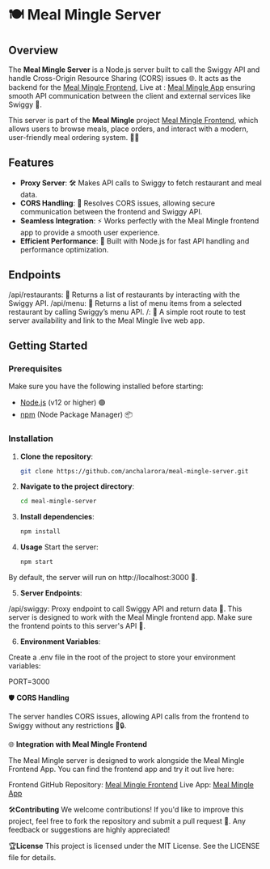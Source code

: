 # 🍽️ Meal Mingle Server

## Overview

The **Meal Mingle Server** is a Node.js server built to call the Swiggy API and handle Cross-Origin Resource Sharing (CORS) issues 🌐. It acts as the backend for the [Meal Mingle Frontend](https://github.com/anchalarora/namaste-react-meal-mingle-app), Live at : [Meal Mingle App](https://mealmingle-app.netlify.app/) ensuring smooth API communication between the client and external services like Swiggy 🚀.

This server is part of the **Meal Mingle** project [Meal Mingle Frontend](https://github.com/anchalarora/namaste-react-meal-mingle-app), which allows users to browse meals, place orders, and interact with a modern, user-friendly meal ordering system. 🥡🥗

## Features

- **Proxy Server**: 🛠️ Makes API calls to Swiggy to fetch restaurant and meal data.
- **CORS Handling**: 🚧 Resolves CORS issues, allowing secure communication between the frontend and Swiggy API.
- **Seamless Integration**: ⚡ Works perfectly with the Meal Mingle frontend app to provide a smooth user experience.
- **Efficient Performance**: 💨 Built with Node.js for fast API handling and performance optimization.

## Endpoints
/api/restaurants: 📍 Returns a list of restaurants by interacting with the Swiggy API.
/api/menu: 📜 Returns a list of menu items from a selected restaurant by calling Swiggy’s menu API.
/: 🎉 A simple root route to test server availability and link to the Meal Mingle live web app.

## Getting Started

### Prerequisites

Make sure you have the following installed before starting:

- [Node.js](https://nodejs.org) (v12 or higher) 🟢
- [npm](https://npmjs.com) (Node Package Manager) 📦

### Installation

1. **Clone the repository**:
   ```bash
   git clone https://github.com/anchalarora/meal-mingle-server.git
   ```

2. **Navigate to the project directory**:
    ```bash
    cd meal-mingle-server
    ```

3. **Install dependencies**:
    ```bash
    npm install
    ```

4. **Usage**
    Start the server:
    ```bash
    npm start
    ```

By default, the server will run on http://localhost:3000 🚀.

5. **Server Endpoints**:

/api/swiggy: Proxy endpoint to call Swiggy API and return data 📡.
This server is designed to work with the Meal Mingle frontend app. Make sure the frontend points to this server's API 🌉.

6. **Environment Variables**:

Create a .env file in the root of the project to store your environment variables:

PORT=3000

🛡️ **CORS Handling**

The server handles CORS issues, allowing API calls from the frontend to Swiggy without any restrictions 🚫🔒.

🌐 **Integration with Meal Mingle Frontend**

The Meal Mingle server is designed to work alongside the Meal Mingle Frontend App. You can find the frontend app and try it out live here:

Frontend GitHub Repository: [Meal Mingle Frontend](https://github.com/anchalarora/namaste-react-meal-mingle-app)
Live App: [Meal Mingle App](https://mealmingle-app.netlify.app/)

🛠️**Contributing**
We welcome contributions! If you'd like to improve this project, feel free to fork the repository and submit a pull request 🤝. Any feedback or suggestions are highly appreciated!

🏆**License**
This project is licensed under the MIT License. See the LICENSE file for details.


